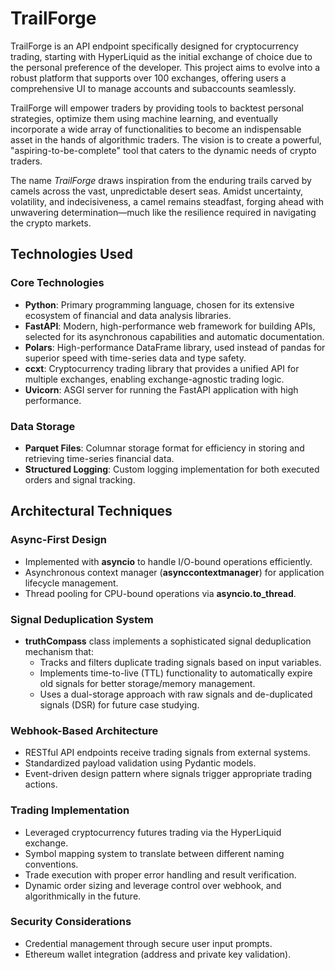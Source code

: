 # TrailForge

TrailForge is an API endpoint specifically designed for cryptocurrency trading, starting with HyperLiquid as the initial exchange of choice due to the personal preference of the developer. This project aims to evolve into a robust platform that supports over 100 exchanges, offering users a comprehensive UI to manage accounts and subaccounts seamlessly.

TrailForge will empower traders by providing tools to backtest personal strategies, optimize them using machine learning, and eventually incorporate a wide array of functionalities to become an indispensable asset in the hands of algorithmic traders. The vision is to create a powerful, "aspiring-to-be-complete" tool that caters to the dynamic needs of crypto traders.

The name *TrailForge* draws inspiration from the enduring trails carved by camels across the vast, unpredictable desert seas. Amidst uncertainty, volatility, and indecisiveness, a camel remains steadfast, forging ahead with unwavering determination—much like the resilience required in navigating the crypto markets.

## Technologies Used

### Core Technologies
- **Python**: Primary programming language, chosen for its extensive ecosystem of financial and data analysis libraries.
- **FastAPI**: Modern, high-performance web framework for building APIs, selected for its asynchronous capabilities and automatic documentation.
- **Polars**: High-performance DataFrame library, used instead of pandas for superior speed with time-series data and type safety.
- **ccxt**: Cryptocurrency trading library that provides a unified API for multiple exchanges, enabling exchange-agnostic trading logic.
- **Uvicorn**: ASGI server for running the FastAPI application with high performance.

### Data Storage
- **Parquet Files**: Columnar storage format for efficiency in storing and retrieving time-series financial data.
- **Structured Logging**: Custom logging implementation for both executed orders and signal tracking.

## Architectural Techniques

### Async-First Design
- Implemented with **asyncio** to handle I/O-bound operations efficiently.
- Asynchronous context manager (**asynccontextmanager**) for application lifecycle management.
- Thread pooling for CPU-bound operations via **asyncio.to_thread**.

### Signal Deduplication System
- **truthCompass** class implements a sophisticated signal deduplication mechanism that:
  - Tracks and filters duplicate trading signals based on input variables.
  - Implements time-to-live (TTL) functionality to automatically expire old signals for better storage/memory management.
  - Uses a dual-storage approach with raw signals and de-duplicated signals (DSR) for future case studying.

### Webhook-Based Architecture
- RESTful API endpoints receive trading signals from external systems.
- Standardized payload validation using Pydantic models.
- Event-driven design pattern where signals trigger appropriate trading actions.

### Trading Implementation
- Leveraged cryptocurrency futures trading via the HyperLiquid exchange.
- Symbol mapping system to translate between different naming conventions.
- Trade execution with proper error handling and result verification.
- Dynamic order sizing and leverage control over webhook, and algorithmically in the future.

### Security Considerations
- Credential management through secure user input prompts.
- Ethereum wallet integration (address and private key validation).
